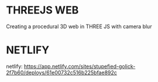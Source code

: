 # THREEJS WEB
Creating a procedural 3D web in THREE JS with camera blur

# NETLIFY
netlify: https://app.netlify.com/sites/stupefied-golick-2f7b60/deploys/61e00732c516b225bfae892c


